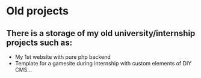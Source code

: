 # Old projects
## There is a storage of my old university/internship projects such as:
- My 1st website with pure php backend
- Template for a gamesite during internship with custom elements of DIY CMS...
